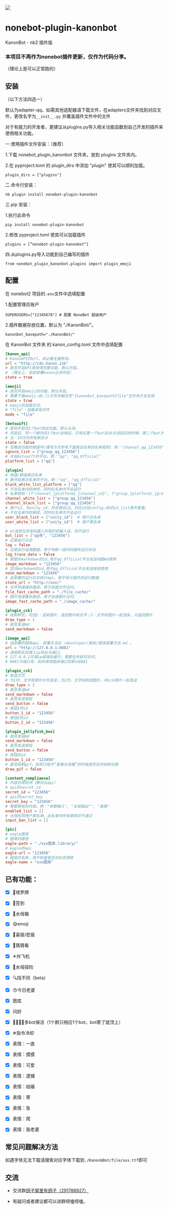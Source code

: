 ![](README_md_files/3ed35ba0-07c7-11ef-8937-af21a3434079.jpeg?v=1\&type=image)

# nonebot-plugin-kanonbot

KanonBot - nb2 插件版

### 本项目不再作为nonebot插件更新，仅作为代码分享。

（理论上是可以正常跑的）

## 安装

（以下方法四选一）

默认为adapter-qq。如需其他适配器请下载文件，在adapters文件夹找到对应文件，更改名字为`__init__.py` 并覆盖插件文件中的文件

对于有能力的开发者，更建议从plugins.py导入相关功能函数到自己开发的插件来使用相关功能。

一.使用插件文件安装：（推荐）

1.下载 nonebot\_plugin\_kanonbot 文件夹，放到 plugins 文件夹内。

2.在 pyproject.toml 的 plugin\_dirs 中添加 "plugin" 使其可以顺利加载。

    plugin_dirs = ["plugins"]

二.命令行安装：

    nb plugin install nonebot-plugin-kanonbot

三.pip 安装：

1.执行此命令

    pip install nonebot-plugin-kanonbot

2.修改 pyproject.toml 使其可以加载插件

    plugins = [”nonebot-plugin-kanonbot“]

四.从plugins.py导入功能到自己编写的插件

    from nonebot_plugin_kanonbot.plugins import plugin_emoji

## 配置

在 nonebot2 项目的`.env`文件中选填配置

1.配置管理员账户

    SUPERUSERS=["12345678"] # 配置 NoneBot 超级用户

2.插件数据存放位置，默认为 “./KanonBot/”。

    kanonbot_basepath="./KanonBot/"

在 KanonBot 文件夹 的 kanon\_config.toml 文件中选填配置

```TOML
[kanon_api]
# KanonAPI的url，非必要无需修改。
url = "http://cdn.kanon.ink"
# 是否开启API来获得完整功能，默认开启。
# （理论上，目前部署kanon必须开启）
state = true

[emoji]
# 是否开启emoji的功能。默认开启。
# 需要下载emoji.db.7z文件并解压至"{kanonbot_basepath}file"文件夹才会生效
state = true
# emoji的加载方式。
# "file"：加载本地文件
mode = "file"

[botswift]
# 是否开启仅1个bot响应功能。默认关闭。
# 开启后，同一个群内仅1个bot会响应。只有在第一个bot在10次没回应的时候，第二个bot才会开始响应。
# 注：10次为所有群总计
state = false
# 忽略该功能的频道号(填写方式参考下面黑白名单的名单规则) 例："channel_qq_123456"
ignore_list = ["group_qq_123456"]
# 开启botswift的平台。例："qq", "qq_Official"
platform_list = ["qq"]

[plugin]
# 频道/群组黑白名单
# 要开启黑白名单的平台。例："qq", "qq_Official"
black_white_list_platform = ["qq"]
# 不在名单内则继续，同时在名单内不会运行
# 名单规则：[f"channel_{platform}_{channel_id}", f"group_{platform}_{group_id}", f"private_{platform}_{user_id}", f"group_qq_291788927"]
channel_white_list = ["group_qq_123456"]
channel_black_list = ["group_qq_123456"]
# 用户id，为unity_id，并非真实id。对应id在config.db的id_list表中查看。
# 不在名单内则继续，同时在名单内不会运行
user_black_list = ["unity_id"]  # 用户白名单
user_white_list = ["unity_id"]  # 用户黑名单

# at消息包含有机器人列表的机器人话，则不运行
bot_list = ["qq号", "123456"]
# 记录运行日志
log = false
# 记录运行追溯数据，用于判断一段时间插件运行状态
log_trace_data = false
# 单图片markdown的id,用于qq_Official平台发送纯图md使用
image_markdown = "123456"
# 空白markdown的id,用于qq_Official平台发送按钮使用
none_markdown = "123456"
# 自部署的运行日志统计api，用于统计插件的运行数据
state_url = "http://xxx/"
# 文件快速缓存路径，用于加速文件访问。
file_fast_cache_path = "./file_cache/"
# 图片快速缓存路径，用于加速图片访问。
image_fast_cache_path = "./image_cache/"

[plugin_cck]
# 绘制样式，可选1：渲染图片，返回图片和文字；2：文字和图片一起渲染，只返回图片
draw_type = 1
# 是否发送md
send_markdown = false

[image_api]
# 自部署的图床api，部署方法在 /developer/图床/图床部署方法.md 。
url = "http://127.0.0.1:8081"
# 请按照实际填入ip地址与端口。
# 127.0.0.1可填ip或域名都行，需要在外部可访问。
# 8081为端口号，如未修改图床端口则默认8081

[plugin_cck]
# 发送方式
# 为1时，文字和图片分开发送；为2时，文字绘制成图片，和cck图片一起发送
draw_type = 1
# 是否发送md
send_markdown = false
# 是否发送按钮
send_button = false
# 按钮1的id
button_1_id = "123456"
# 按钮2的id
button_2_id = "123456"

[plugin_jellyfish_box]
# 是否发送md
send_markdown = false
# 是否发送按钮
send_button = false
# 按钮的id
button_1_id = "123456"
# 是否绘制gif。在执行指令“查看水母箱”的时候是否实时绘制动图
draw_gif = false

[content_compliance]
# 内容合规检测（腾讯云api）
# api的secret_id
secret_id = "123456"
# api的secret_key
secret_key = "123456"
# 需要审核的内容。例："参数输入", "全局输出"", "喜报"
enabled_list = []
# 合规检测用户黑名单。此名单内所有审核将不通过
input_ban_list = []

[pic]
# eagle图库
# 图库的路径
eagle-path = "./xxx图库.library/"
# eagle的api
eagle-url = "123456"
# 图库的名称，用于检查是否对应资源库
eagle-name = "xxx图库"

```

## 已有功能：

*   [x] 🔮塔罗牌

*   [x] 🍟签到

*   [x] 🪼水母箱

*   [x] 😋emoji

*   [x] 🎉喜报/悲报

*   [x] 👀猜猜看

*   [x] ✈炸飞机

*   [x] 🤺水母探险

*   [x] 🔍找不同（beta）

*   [x] 😙今日老婆

*   [x] 图库

*   [x] 问好

*   [x] 🧑‍🧑‍🧒‍🧒多bot保活（1个群只相应1个bot，bot寄了就顶上）

*   [x] ❄指令冷却

*   [x] 表情：一直

*   [x] 表情：摸摸

*   [x] 表情：可爱

*   [x] 表情：逮捕

*   [x] 表情：结婚

*   [x] 表情：寄

*   [x] 表情：急

*   [x] 表情：爬

*   [x] 表情：我老婆

## 常见问题解决方法

如遇字体无法下载请搜索对应字体下载到`./KanonbBot/file/xxx.ttf`即可

## 交流

*   交流群[鸽子窝里有鸽子（291788927）](https://qm.qq.com/cgi-bin/qm/qr?k=QhOk7Z2jaXBOnAFfRafEy9g5WoiETQhy\&jump_from=webapi\&authKey=fCvx/auG+QynlI8bcFNs4Csr2soR8UjzuwLqrDN9F8LDwJrwePKoe89psqpozg/m)

*   有疑问或者建议都可以进群唠嗑唠嗑。

